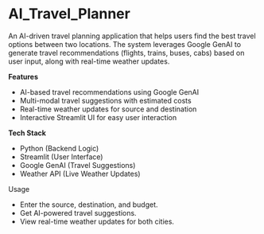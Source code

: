 # AI_Travel_Planner
An AI-driven travel planning application that helps users find the best travel options between two locations. The system leverages Google GenAI to generate travel recommendations (flights, trains, buses, cabs) based on user input, along with real-time weather updates.

**Features**
- AI-based travel recommendations using Google GenAI
- Multi-modal travel suggestions with estimated costs
- Real-time weather updates for source and destination
- Interactive Streamlit UI for easy user interaction

**Tech Stack**
- Python (Backend Logic)
- Streamlit (User Interface)
- Google GenAI (Travel Suggestions)
- Weather API (Live Weather Updates)

Usage
- Enter the source, destination, and budget.
- Get AI-powered travel suggestions.
-  View real-time weather updates for both cities.
